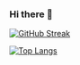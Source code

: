 ### Hi there 👋

[![GitHub Streak](http://github-readme-streak-stats.herokuapp.com?user=Vyom-V&theme=dark&background=000000)](https://git.io/streak-stats)

[![Top Langs](https://github-readme-stats.vercel.app/api/top-langs/?username=Vyom-V)](https://github.com/anuraghazra/github-readme-stats)


<!--
**Vyom-V/Vyom-V** is a ✨ _special_ ✨ repository because its `README.md` (this file) appears on your GitHub profile.

Here are some ideas to get you started:

- 🔭 I’m currently working on ...
- 🌱 I’m currently learning ...
- 👯 I’m looking to collaborate on ...
- 🤔 I’m looking for help with ...
- 💬 Ask me about ...
- 📫 How to reach me: ...
- 😄 Pronouns: ...
- ⚡ Fun fact: ...
-->
